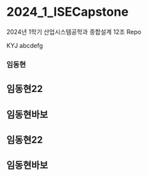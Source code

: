 # 2024_1_ISECapstone
2024년 1학기 산업시스템공학과 종합설계 12조 Repo

KYJ
abcdefg

### 임동현

## 임동현22
## 임동현바보

## 임동현22
## 임동현바보